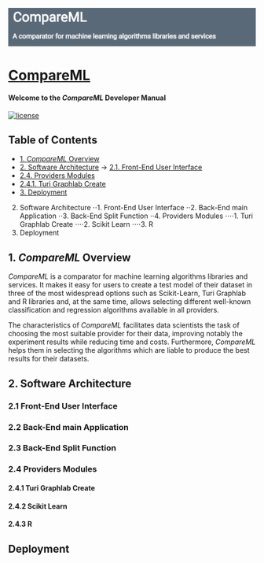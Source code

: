 

![Image of CompareML](https://raw.githubusercontent.com/i3uex/CompareML/master/public/img/CompareMLheader.png)

# [CompareML](http://167.172.177.191:8080/)

#### Welcome to the *CompareML* Developer Manual

[![license](https://img.shields.io/github/license/mashape/apistatus.svg?maxAge=2592000)](https://github.com/i3uex/CompareML/blob/master/LICENSE)

## Table of Contents
- [1. *CompareML* Overview](#1-compareml-overview)
- [2. Software Architecture](#2-software-architecture)
 → [2.1. Front-End User Interface](#21-front-end-user-interface)
 - [2.4. Providers Modules](#24-providers-modules)
  - [2.4.1. Turi Graphlab Create](#241-turi-graphlab-create)
- [3. Deployment](#3-deployment)

2. Software Architecture
⋅⋅1. Front-End User Interface
⋅⋅2. Back-End main Application
⋅⋅3. Back-End Split Function
⋅⋅4. Providers Modules
⋅⋅⋅⋅1. Turi Graphlab Create
⋅⋅⋅⋅2. Scikit Learn
⋅⋅⋅⋅3. R
3. Deployment




## 1. *CompareML* Overview

*CompareML* is a comparator for machine learning algorithms libraries and services. It makes it easy for users to create a test model of their dataset in three of the most widespread options such as Scikit-Learn, Turi Graphlab and R libraries and, at the same time, allows selecting different well-known classification and regression algorithms available in all providers. 

The characteristics of *CompareML* facilitates data scientists the task of choosing the most suitable provider for their data, improving notably the experiment results while reducing time and costs. Furthermore, *CompareML* helps them in selecting the algorithms which are liable to produce the best results for their datasets.  

## 2. Software Architecture

### 2.1 Front-End User Interface

### 2.2 Back-End main Application

### 2.3 Back-End Split Function

### 2.4 Providers Modules

#### 2.4.1 Turi Graphlab Create

#### 2.4.2 Scikit Learn

#### 2.4.3 R



## Deployment




